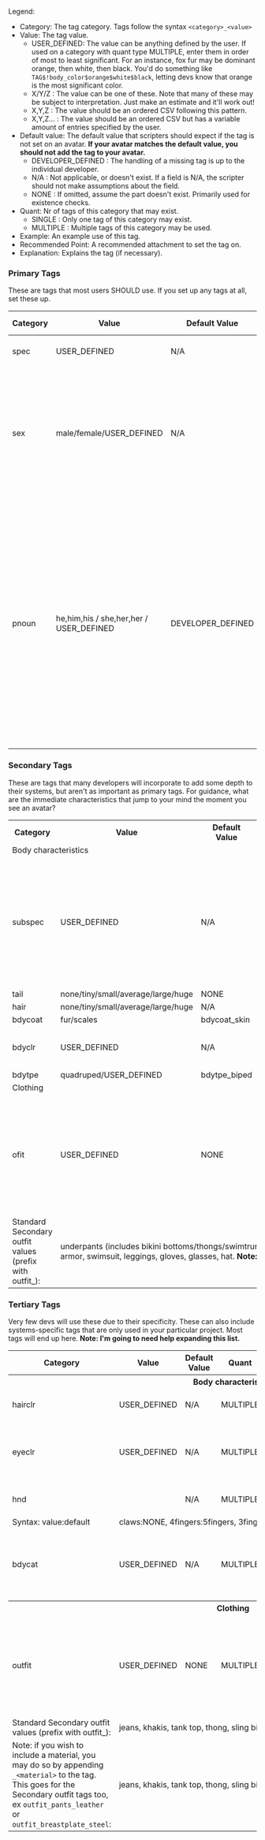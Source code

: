 Legend:
- Category: The tag category. Tags follow the syntax `<category>_<value>`
- Value: The tag value.
  - USER_DEFINED: The value can be anything defined by the user. If used on a category with quant type MULTIPLE, enter them in order of most to least significant. For an instance, fox fur may be dominant orange, then white, then black. You'd do something like `TAG$!body_color$orange$white$black`, letting devs know that orange is the most significant color.
  - X/Y/Z : The value can be one of these. Note that many of these may be subject to interpretation. Just make an estimate and it'll work out!
  - X,Y,Z : The value should be an ordered CSV following this pattern.
  - X,Y,Z... : The value should be an ordered CSV but has a variable amount of entries specified by the user.
- Default value: The default value that scripters should expect if the tag is not set on an avatar. **If your avatar matches the default value, you should not add the tag to your avatar.**
  - DEVELOPER_DEFINED : The handling of a missing tag is up to the individual developer.
  - N/A : Not applicable, or doesn't exist. If a field is N/A, the scripter should not make assumptions about the field.
  - NONE : If omitted, assume the part doesn't exist. Primarily used for existence checks.
- Quant: Nr of tags of this category that may exist.
  - SINGLE : Only one tag of this category may exist.
  - MULTIPLE : Multiple tags of this category may be used.
- Example: An example use of this tag.
- Recommended Point: A recommended attachment to set the tag on.
- Explanation: Explains the tag (if necessary).

### Primary Tags
These are tags that most users SHOULD use. If you set up any tags at all, set these up.

| Category | Value | Default Value | Quant | Example | Recommended Point | Explanation |
| --- | --- | --- | --- | --- | --- | --- |
| spec | USER_DEFINED | N/A | SINGLE | spec_human | Body | Sets your avatar's species. |
| sex | male/female/USER_DEFINED | N/A | SINGLE | sex_male | Body | Sets your avatars physical sex. Note: The adult tagset has a "bits" tag which is more granular than this, and should be prioritized over this tag for adult projects. |
| pnoun | he,him,his / she,her,her / USER_DEFINED | DEVELOPER_DEFINED | SINGLE | pnoun_he,him,his | Body | Most users can omit this tag. The default value is left up to individual devs, because I'm not touching this subject. If you're not happy with the dev's implementation you can set it explicitly. Assuming the pronouns are he,him,his, the examples in order would be pronouns that fit "he is a cat", "it's him, the cat", "it's his cat". |



### Secondary Tags
These are tags that many developers will incorporate to add some depth to their systems, but aren't as important as primary tags. For guidance, what are the immediate characteristics that jump to your mind the moment you see an avatar?

<!-- 
  <tr> <td>category</td> <td>value</td> <td>default</td> <td>quant</td> <td>ex</td> <td>point</td> <td>expl</td> </tr> 
-->

<table>
  
  <tr><th>Category</th><th>Value</th><th>Default Value</th><th>Quant</th><th>Example</th><th>Recommended Point</th><th>Explanation</th></tr>
  
  <tr><td colspan="7">Body characteristics</td></tr>
  <tr> <td>subspec</td> <td>USER_DEFINED</td> <td>N/A</td> <td>MULTIPLE</td> <td>subspec_equine</td> <td>Body</td> <td>Gives NPCs a bit more leeway when determining your species. Like if an NPC wants to have a cat specific reaction, it could check for subspecies_equine instead of keeping a list of every type of cat for the species tag.</td> </tr>
  <tr> <td>tail</td> <td>none/tiny/small/average/large/huge</td> <td>NONE</td> <td>SINGLE</td> <td>tailtpe_nub</td> <td>Tail</td> <td>Tail type.</td> </tr>
  <tr> <td>hair</td> <td>none/tiny/small/average/large/huge</td> <td>N/A</td> <td>SINGLE</td> <td>hairtpe_long</td> <td>Hair</td> <td>Hair type.</td> </tr>
  <tr> <td>bdycoat</td> <td>fur/scales</td> <td>bdycoat_skin</td> <td>MULTIPLE</td> <td>bdycoat_fur</td> <td>Body</td> <td>Skin/fur type</td> </tr>
  <tr> <td>bdyclr</td> <td>USER_DEFINED</td> <td>N/A</td> <td>MULTIPLE</td> <td>bdyclr_orange</td> <td>Body</td> <td>When tagging multiple colors, tag them in order of significance.</td> </tr>
  <tr> <td>bdytpe</td> <td>quadruped/USER_DEFINED</td> <td>bdytpe_biped</td> <td>SINGLE</td> <td>bdytpe_quadruped</td> <td>Body</td> <td></td> </tr>
  
  
  <tr><td colspan="7">Clothing</td></tr>
  <tr> <td>ofit</td> <td>USER_DEFINED</td> <td>NONE</td> <td>MULTIPLE</td> <td>ofit_pants</td> <td>Outfit</td> <td>The Secondary outfit tag should contain generalized information about your outfit. The values below are standardized. Note: There is also a Tertiary outfit tag with more granual data.</td> </tr>
  <tr> <td>Standard Secondary outfit values (prefix with outfit_):</td> <td colspan="6">
    underpants (includes bikini bottoms/thongs/swimtrunks etc), skirt, dress, bodysuit, bra (includes bikini tops), shirt, jacket, armor, swimsuit, leggings, gloves, glasses, hat. <b>Note: I'll need help expanding this</b>
  </td> </tr>
  
</table>



### Tertiary Tags
Very few devs will use these due to their specificity. These can also include systems-specific tags that are only used in your particular project. Most tags will end up here. **Note: I'm going to need help expanding this list.**

<table>
  
  <tr><th>Category</th><th>Value</th><th>Default Value</th><th>Quant</th><th>Example</th><th>Recommended Point</th><th>Explanation</th></tr>
  
  <tr><th colspan="7">Body characteristics</th></tr>
  <tr> <td>hairclr</td> <td>USER_DEFINED</td> <td>N/A</td> <td>MULTIPLE</td> <td>hairclr_black</td> <td>Hair</td> <td>Name of the color of your hair.</td> </tr>
  <tr> <td>eyeclr</td> <td>USER_DEFINED</td> <td>N/A</td> <td>MULTIPLE</td> <td>eyeclr_green</td> <td>Head</td> <td>Name of the color of your eyes. If heterochromic, tag left first, then right.</td> </tr>
  <tr> <td>hnd</td> <td></td> <td>N/A</td> <td>MULTIPLE</td> <td>hnd_claws</td> <td>Body/hands</td> <td>See below for standard values</td> </tr>
  <tr><td>Syntax: value:default</td><td colspan="6">claws:NONE, 4fingers:5fingers, 3fingers:5fingers</td></tr>
  <tr> <td>bdycat</td> <td>USER_DEFINED</td> <td>N/A</td> <td>MULTIPLE</td> <td>bdycat_mobian</td> <td>Body</td> <td>Can be used to denote artistic style of your body. Such as "my little pony", "anime" etc.</td> </tr>
  
  
  <tr><th colspan="7">Clothing</th></tr>
  <tr> <td>outfit</td> <td>USER_DEFINED</td> <td>NONE</td> <td>MULTIPLE</td> <td>outfit_tank top</td> <td>Outfit</td> <td>The Tertiary outfit tag should contain specific information about your outfit. The values below are standardized.</td> </tr>
  <tr> <td>Standard Secondary outfit values (prefix with outfit_):</td> <td colspan="6">
    jeans, khakis, tank top, thong, sling bikini, breastplate, crotchplate
  </td> </tr>
  <tr> <td>Note: if you wish to include a material, you may do so by appending <code>_&lt;material&gt;</code> to the tag. This goes for the Secondary outfit tags too, ex <code>outfit_pants_leather</code> or <code>outfit_breastplate_steel</code>:</td> <td colspan="6">
    jeans, khakis, tank top, thong, sling bikini... todo: suggest more standard options here
  </td> </tr>
  
  
</table>

